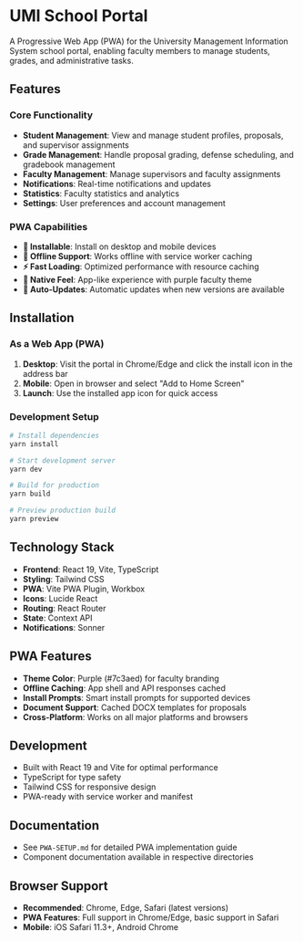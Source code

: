 
# UMI School Portal

A Progressive Web App (PWA) for the University Management Information System school portal, enabling faculty members to manage students, grades, and administrative tasks.

## Features

### Core Functionality
- **Student Management**: View and manage student profiles, proposals, and supervisor assignments
- **Grade Management**: Handle proposal grading, defense scheduling, and gradebook management
- **Faculty Management**: Manage supervisors and faculty assignments
- **Notifications**: Real-time notifications and updates
- **Statistics**: Faculty statistics and analytics
- **Settings**: User preferences and account management

### PWA Capabilities
- **📱 Installable**: Install on desktop and mobile devices
- **🔄 Offline Support**: Works offline with service worker caching
- **⚡ Fast Loading**: Optimized performance with resource caching
- **🎨 Native Feel**: App-like experience with purple faculty theme
- **🔄 Auto-Updates**: Automatic updates when new versions are available

## Installation

### As a Web App (PWA)
1. **Desktop**: Visit the portal in Chrome/Edge and click the install icon in the address bar
2. **Mobile**: Open in browser and select "Add to Home Screen"
3. **Launch**: Use the installed app icon for quick access

### Development Setup
```bash
# Install dependencies
yarn install

# Start development server
yarn dev

# Build for production
yarn build

# Preview production build
yarn preview
```

## Technology Stack
- **Frontend**: React 19, Vite, TypeScript
- **Styling**: Tailwind CSS
- **PWA**: Vite PWA Plugin, Workbox
- **Icons**: Lucide React
- **Routing**: React Router
- **State**: Context API
- **Notifications**: Sonner

## PWA Features
- **Theme Color**: Purple (#7c3aed) for faculty branding
- **Offline Caching**: App shell and API responses cached
- **Install Prompts**: Smart install prompts for supported devices
- **Document Support**: Cached DOCX templates for proposals
- **Cross-Platform**: Works on all major platforms and browsers

## Development
- Built with React 19 and Vite for optimal performance
- TypeScript for type safety
- Tailwind CSS for responsive design
- PWA-ready with service worker and manifest

## Documentation
- See `PWA-SETUP.md` for detailed PWA implementation guide
- Component documentation available in respective directories

## Browser Support
- **Recommended**: Chrome, Edge, Safari (latest versions)
- **PWA Features**: Full support in Chrome/Edge, basic support in Safari
- **Mobile**: iOS Safari 11.3+, Android Chrome
